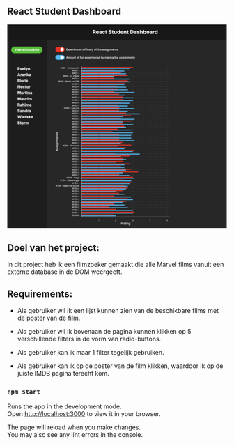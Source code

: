  ## React Student Dashboard

![](screenshot-react-dashboard.png)

##  Doel van het project:
In dit project heb ik een filmzoeker gemaakt die alle Marvel films vanuit een externe database in de DOM weergeeft.

## Requirements:
- Als gebruiker wil ik een lijst kunnen zien van de beschikbare films met de poster van de film.

- Als gebruiker wil ik bovenaan de pagina kunnen klikken op 5 verschillende filters in de vorm van radio-buttons.

- Als gebruiker kan ik maar 1 filter tegelijk gebruiken. 

- Als gebruiker kan ik op de poster van de film klikken, waardoor ik op de juiste IMDB pagina terecht kom. 

### `npm start`

Runs the app in the development mode.\
Open [http://localhost:3000](http://localhost:3000) to view it in your browser.

The page will reload when you make changes.\
You may also see any lint errors in the console.


